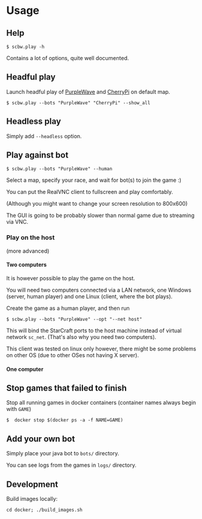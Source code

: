 # Usage

## Help

    $ scbw.play -h

Contains a lot of options, quite well documented.

## Headful play

Launch headful play of [PurpleWave](https://sscaitournament.com/index.php?action=botDetails&bot=PurpleWave) and [CherryPi](https://sscaitournament.com/index.php?action=botDetails&bot=CherryPi) on default map.

    $ scbw.play --bots "PurpleWave" "CherryPi" --show_all

## Headless play

Simply add `--headless` option.

## Play against bot

    $ scbw.play --bots "PurpleWave" --human

Select a map, specify your race, and wait for bot(s) to join the game :)

You can put the RealVNC client to fullscreen and play comfortably.

(Although you might want to change your screen resolution to 800x600)

The GUI is going to be probably slower than normal game due to streaming via VNC.

### Play on the host

(more advanced)

#### Two computers

It is however possible to play the game on the host.

You will need two computers connected via a LAN network, one Windows (server, human player)
and one Linux (client, where the bot plays).

Create the game as a human player, and then run

    $ scbw.play --bots "PurpleWave" --opt "--net host"

This will bind the StarCraft ports to the host machine instead of virtual
network `sc_net`. (That's also why you need two computers).

This client was tested on linux only however, there might be
some problems on other OS (due to other OSes not having X server).

#### One computer

## Stop games that failed to finish

Stop all running games in docker containers (container names always begin with `GAME`)

    $  docker stop $(docker ps -a -f NAME=GAME)

## Add your own bot

Simply place your java bot to `bots/` directory.

You can see logs from the games in `logs/` directory.

## Development

Build images locally:

    cd docker; ./build_images.sh
